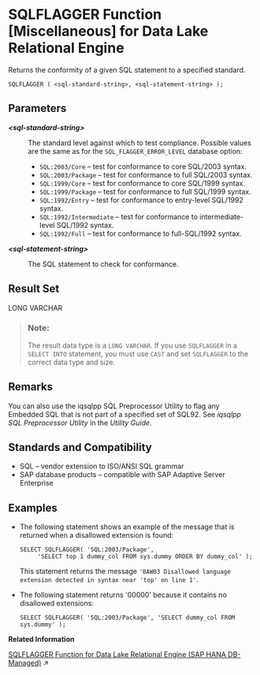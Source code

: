 <!-- loioa581e75f84f210158c3cd3ba6b97a9eb -->

# SQLFLAGGER Function \[Miscellaneous\] for Data Lake Relational Engine

Returns the conformity of a given SQL statement to a specified standard.



```
SQLFLAGGER ( <sql-standard-string>, <sql-statement-string> );
```



<a name="loioa581e75f84f210158c3cd3ba6b97a9eb__SQLFLAGGER_parm1"/>

## Parameters


<dl>
<dt><b>

*<sql-standard-string\>*

</b></dt>
<dd>

The standard level against which to test compliance. Possible values are the same as for the `SQL_FLAGGER_ERROR_LEVEL` database option:

-   `SQL:2003/Core` – test for conformance to core SQL/2003 syntax.
-   `SQL:2003/Package` – test for conformance to full SQL/2003 syntax.
-   `SQL:1999/Core` – test for conformance to core SQL/1999 syntax.
-   `SQL:1999/Package` – test for conformance to full SQL/1999 syntax.
-   `SQL:1992/Entry` – test for conformance to entry-level SQL/1992 syntax.
-   `SQL:1992/Intermediate` – test for conformance to intermediate-level SQL/1992 syntax.
-   `SQL:1992/Full` – test for conformance to full-SQL/1992 syntax.



</dd><dt><b>

*<sql-statement-string\>*

</b></dt>
<dd>

The SQL statement to check for conformance.



</dd>
</dl>



<a name="loioa581e75f84f210158c3cd3ba6b97a9eb__SQLFLAGGER_eturns1"/>

## Result Set

LONG VARCHAR

> ### Note:  
> The result data type is a `LONG VARCHAR`. If you use `SQLFLAGGER` in a `SELECT INTO` statement, you must use `CAST` and set `SQLFLAGGER` to the correct data type and size.



<a name="loioa581e75f84f210158c3cd3ba6b97a9eb__SQLFLAGGER_remarks1"/>

## Remarks

You can also use the iqsqlpp SQL Preprocessor Utility to flag any Embedded SQL that is not part of a specified set of SQL92. See *iqsqlpp SQL Preprocessor Utility* in the *Utility Guide*.



<a name="loioa581e75f84f210158c3cd3ba6b97a9eb__SQLFLAGGER_standards1"/>

## Standards and Compatibility

-   SQL – vendor extension to ISO/ANSI SQL grammar
-   SAP database products – compatible with SAP Adaptive Server Enterprise



<a name="loioa581e75f84f210158c3cd3ba6b97a9eb__SQLFLAGGER_examples1"/>

## Examples

-   The following statement shows an example of the message that is returned when a disallowed extension is found:

    ```
    SELECT SQLFLAGGER( 'SQL:2003/Package',
         'SELECT top 1 dummy_col FROM sys.dummy ORDER BY dummy_col' );
    ```

    This statement returns the message `'0AW03 Disallowed language extension detected in syntax near 'top' on line 1'`.

-   The following statement returns '00000' because it contains no disallowed extensions:

    ```
    SELECT SQLFLAGGER( 'SQL:2003/Package', 'SELECT dummy_col FROM sys.dummy' );
    ```


**Related Information**  


[SQLFLAGGER Function for Data Lake Relational Engine (SAP HANA DB-Managed)](https://help.sap.com/viewer/a898e08b84f21015969fa437e89860c8/2024_3_QRC/en-US/52950a0cb81b4e09a835e1c464f11a64.html "Returns the conformity of a given SQL statement to a specified standard.") :arrow_upper_right:

